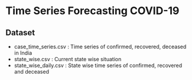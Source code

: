 # Time Series Forecasting COVID-19

## Dataset

- case_time_series.csv : Time series of confirmed, recovered, deceased in India
- state_wise.csv : Current state wise situation
- state_wise_daily.csv : State wise time series of confirmed, recovered and deceased

